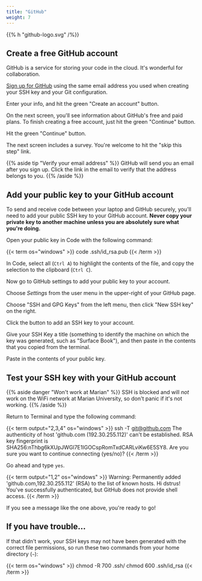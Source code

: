```yaml
---
title: "GitHub"
weight: 7
---
```


{{% h "github-logo.svg" /%}}


## Create a free GitHub account

GitHub is a service for storing your code in the cloud. It's wonderful for collaboration.

[Sign up for GitHub](https://github.com/join?source=header-home) using the same email address you used when creating your SSH key and your Git configuration.

<div class="img github-create-account"><span>Enter your info, and hit the green "Create an account" button.</span></div>

On the next screen, you'll see information about GitHub's free and paid plans. To finish creating a free account, just hit the green "Continue" button.

<div class="img github-choose-plan"><span>Hit the green "Continue" button.</span></div>

The next screen includes a survey. You're welcome to hit the "skip this step" link.

{{% aside tip "Verify your email address" %}}
GitHub will send you an email after you sign up. Click the link in the email to verify that the address belongs to you.
{{% /aside %}}

## Add your public key to your GitHub account

To send and receive code between your laptop and GitHub securely, you'll need to add your public SSH key to your GitHub account. **Never copy your private key to another machine unless you are absolutely sure what you're doing.**

Open your public key in Code with the following command:

{{< term os="windows" >}}
code .ssh/id_rsa.pub
{{< /term >}}

In Code, select all (`Ctrl A`) to highlight the contents of the file, and copy the selection to the clipboard (`Ctrl C`).

Now go to GitHub settings to add your public key to your account.

<div class="img github-settings"><span>Choose <em>Settings</em> from the user menu in the upper-right of your GitHub page.</span></div>

Choose "SSH and GPG Keys" from the left menu, then click "New SSH key" on the right.

<div class="img github-ssh-settings"><span>Click the button to add an SSH key to your account.</span></div>

Give your SSH Key a title (something to identify the machine on which the key was generated, such as "Surface Book"), and then paste in the contents that you copied from the terminal.

<div class="img github-new-ssh-key"><span>Paste in the contents of your public key.</span></div>

## Test your SSH key with your GitHub account

{{% aside danger "Won't work at Marian" %}}
SSH is blocked and will _not_ work on the WiFi network at Marian University, so don't panic if it's not working.
{{% /aside %}}

Return to Terminal and type the following command:

{{< term output="2,3,4" os="windows" >}}
ssh -T git@github.com
The authenticity of host 'github.com (192.30.255.112)' can't be established.
RSA key fingerprint is SHA256:nThbg6kXUpJWGl7E1IGOCspRomTxdCARLviKw6E5SY8.
Are you sure you want to continue connecting (yes/no)?
{{< /term >}}

Go ahead and type `yes`.

{{< term output="1,2" os="windows" >}}
Warning: Permanently added 'github.com,192.30.255.112' (RSA) to the list of known hosts.
Hi dstrus! You've successfully authenticated, but GitHub does not provide shell access.
{{< /term >}}

If you see a message like the one above, you're ready to go!

## If you have trouble...

If that didn't work, your SSH keys may not have been generated with the correct file permissions, so run these two commands from your home directory (`~`):

{{< term os="windows" >}}
chmod -R 700 .ssh/
chmod 600 .ssh/id_rsa
{{< /term >}}
